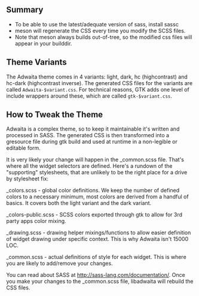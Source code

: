 ## Summary

* To be able to use the latest/adequate version of sass, install sassc
* meson will regenerate the CSS every time you modify the SCSS files.
* Note that meson always builds out-of-tree, so the modified css files will
  appear in your builddir.

## Theme Variants

The Adwaita theme comes in 4 variants: light, dark, hc (highcontrast) and
hc-dark (highcontrast inverse). The generated CSS files for the variants
are called `Adwaita-$variant.css`. For technical reasons, GTK adds one level
of include wrappers around these, which are called `gtk-$variant.css`.

## How to Tweak the Theme

Adwaita is a complex theme, so to keep it maintainable it's written and
processed in SASS. The generated CSS is then transformed into a gresource file
during gtk build and used at runtime in a non-legible or editable form.

It is very likely your change will happen in the _common.scss file. That's where
all the widget selectors are defined. Here's a rundown of the "supporting"
stylesheets, that are unlikely to be the right place for a drive by stylesheet
fix:

_colors.scss        - global color definitions. We keep the number of defined
                      colors to a necessary minimum, most colors are derived
                      from a handful of basics. It covers both the light variant
                      and the dark variant.

_colors-public.scss - SCSS colors exported through gtk to allow for 3rd party
                      apps color mixing.

_drawing.scss       - drawing helper mixings/functions to allow easier
                      definition of widget drawing under specific context. This
                      is why Adwaita isn't 15000 LOC.

_common.scss        - actual definitions of style for each widget. This is
                      where you are likely to add/remove your changes.

You can read about SASS at http://sass-lang.com/documentation/. Once you make
your changes to the _common.scss file, libadwaita will rebuild the CSS files.
